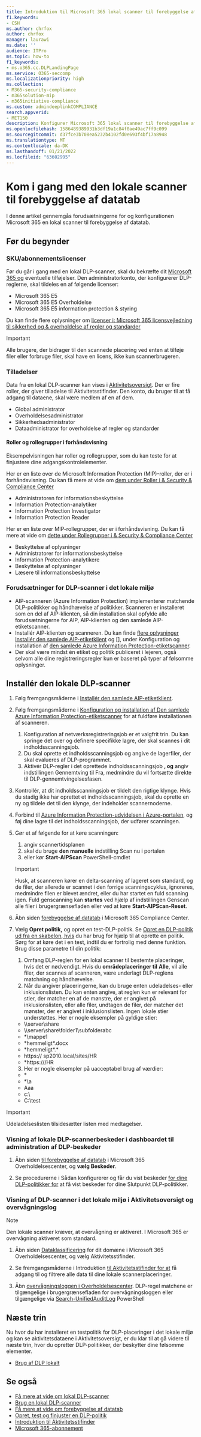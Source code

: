 ```yaml
---
title: Introduktion til Microsoft 365 lokal scanner til forebyggelse af datatab
f1.keywords:
- CSH
ms.author: chrfox
author: chrfox
manager: laurawi
ms.date: ''
audience: ITPro
ms.topic: how-to
f1_keywords:
- ms.o365.cc.DLPLandingPage
ms.service: O365-seccomp
ms.localizationpriority: high
ms.collection:
- M365-security-compliance
- m365solution-mip
- m365initiative-compliance
ms.custom: admindeeplinkCOMPLIANCE
search.appverid:
- MET150
description: Konfigurer Microsoft 365 lokal scanner til forebyggelse af datatab
ms.openlocfilehash: 1586489389931b3df19a1c84f0ae49ac7ff9c099
ms.sourcegitcommit: d37fce3b708ea5232b4102fd0e693f4bf17a8948
ms.translationtype: MT
ms.contentlocale: da-DK
ms.lasthandoff: 01/21/2022
ms.locfileid: "63602995"
---
```

# <a name="get-started-with-the-data-loss-prevention-on-premises-scanner"></a>Kom i gang med den lokale scanner til forebyggelse af datatab

I denne artikel gennemgås forudsætningerne for og konfigurationen Microsoft 365 en lokal scanner til forebyggelse af datatab.

## <a name="before-you-begin"></a>Før du begynder

### <a name="skusubscriptions-licensing"></a>SKU/abonnementslicenser

Før du går i gang med en lokal DLP-scanner, skal du bekræfte dit [Microsoft 365 og](https://www.microsoft.com/microsoft-365/compare-microsoft-365-enterprise-plans?rtc=1) eventuelle tilføjelser. Den administratorkonto, der konfigurerer DLP-reglerne, skal tildeles en af følgende licenser:

- Microsoft 365 E5
- Microsoft 365 E5 Overholdelse
- Microsoft 365 E5 information protection & styring 


Du kan finde flere oplysninger om [licenser i: Microsoft 365 licensvejledning til sikkerhed og & overholdelse af regler og standarder](/office365/servicedescriptions/microsoft-365-service-descriptions/microsoft-365-tenantlevel-services-licensing-guidance/microsoft-365-security-compliance-licensing-guidance)

> [!IMPORTANT]
> Alle brugere, der bidrager til den scannede placering ved enten at tilføje filer eller forbruge filer, skal have en licens, ikke kun scannerbrugeren.

### <a name="permissions"></a>Tilladelser

Data fra en lokal DLP-scanner kan vises i [Aktivitetsoversigt](data-classification-activity-explorer.md). Der er fire roller, der giver tilladelse til Aktivitetsstifinder. Den konto, du bruger til at få adgang til dataene, skal være medlem af en af dem.

- Global administrator
- Overholdelsesadministrator
- Sikkerhedsadministrator
- Dataadministrator for overholdelse af regler og standarder

#### <a name="roles-and-role-groups-in-preview"></a>Roller og rollegrupper i forhåndsvisning

Eksempelvisningen har roller og rollegrupper, som du kan teste for at finjustere dine adgangskontrolelementer.

Her er en liste over de Microsoft Information Protection (MIP)-roller, der er i forhåndsvisning. Du kan få mere at vide om [dem under Roller i & Security & Compliance Center](../security/office-365-security/permissions-in-the-security-and-compliance-center.md#roles-in-the-security--compliance-center)

- Administratoren for informationsbeskyttelse
- Information Protection-analytiker
- Information Protection Investigator
- Information Protection Reader

Her er en liste over MIP-rollegrupper, der er i forhåndsvisning. Du kan få mere at vide om [dette under Rollegrupper i & Security & Compliance Center](../security/office-365-security/permissions-in-the-security-and-compliance-center.md#role-groups-in-the-security--compliance-center)

- Beskyttelse af oplysninger
- Administratorer for informationsbeskyttelse
- Information Protection-analytikere
- Beskyttelse af oplysninger
- Læsere til informationsbeskyttelse

### <a name="dlp-on-premises-scanner-prerequisites"></a>Forudsætninger for DLP-scanner i det lokale miljø

- AIP-scanneren (Azure Information Protection) implementerer matchende DLP-politikker og håndhævelse af politikker. Scanneren er installeret som en del af AIP-klienten, så din installation skal opfylde alle forudsætningerne for AIP, AIP-klienten og den samlede AIP-etiketscanner.
- Installér AIP-klienten og scanneren. Du kan finde [flere oplysninger Installér den samlede AIP-etiketklient](/azure/information-protection/rms-client/install-unifiedlabelingclient-app) og [], under Konfiguration og installation af [den samlede Azure Information Protection-etiketscanner](/azure/information-protection/deploy-aip-scanner-configure-install).
- Der skal være mindst én etiket og politik publiceret i lejeren, også selvom alle dine registreringsregler kun er baseret på typer af følsomme oplysninger.

## <a name="deploy-the-dlp-on-premises-scanner"></a>Installér den lokale DLP-scanner

1. Følg fremgangsmåderne i [Installér den samlede AIP-etiketklient](/azure/information-protection/rms-client/install-unifiedlabelingclient-app). 
2. Følg fremgangsmåderne i [Konfiguration og installation af Den samlede Azure Information Protection-etiketscanner](/azure/information-protection/deploy-aip-scanner-configure-install) for at fuldføre installationen af scanneren.
    1. Konfiguration af netværksregistreringsjob er et valgfrit trin. Du kan springe det over og definere specifikke lagre, der skal scannes i dit indholdsscanningsjob.
    2. Du skal oprette et indholdsscanningsjob og angive de lagerfiler, der skal evalueres af DLP-programmet.
    3. Aktivér DLP-regler i det oprettede  indholdsscanningsjob **, og** angiv indstillingen Gennemtving til Fra, medmindre du vil fortsætte direkte til DLP-gennemtvingelsesfasen.
3. Kontrollér, at dit indholdsscanningsjob er tildelt den rigtige klynge. Hvis du stadig ikke har oprettet et indholdsscanningsjob, skal du oprette en ny og tildele det til den klynge, der indeholder scannernoderne.

4. Forbind til [Azure Information Protection-udvidelsen i Azure-portalen](https://portal.azure.com/#blade/Microsoft_Azure_InformationProtection/DataClassGroupEditBlade/scannerProfilesBlade), og føj dine lagre til det indholdsscanningsjob, der udfører scanningen.

5. Gør et af følgende for at køre scanningen:
    1. angiv scannertidsplanen
    1. skal du bruge **den manuelle** indstilling Scan nu i portalen
    1. eller kør **Start-AIPScan** PowerShell-cmdlet

   > [!IMPORTANT]
   > Husk, at scanneren kører en delta-scanning af lageret som standard, og de filer, der allerede er scannet i den forrige scanningscyklus, ignoreres, medmindre filen er blevet ændret, eller du har startet en fuld scanning igen. Fuld genscanning kan **startes** ved hjælp af indstillingen Genscan alle filer i brugergrænsefladen eller ved at køre **Start-AIPScan-Reset**.

6.  Åbn siden [forebyggelse af datatab](https://compliance.microsoft.com/datalossprevention?viewid=policies) i Microsoft 365 Compliance Center.

7. Vælg **Opret politik,** og opret en test-DLP-politik. Se [Opret en DLP-politik ud fra en skabelon, hvis](create-a-dlp-policy-from-a-template.md) du har brug for hjælp til at oprette en politik. Sørg for at køre det i en test, indtil du er fortrolig med denne funktion. Brug disse parametre til din politik:
    1. Omfang DLP-reglen for en lokal scanner til bestemte placeringer, hvis det er nødvendigt. Hvis du **områdeplaceringer til** **Alle**, vil alle filer, der scannes af scanneren, være underlagt DLP-reglens matchning og håndhævelse.
    1. Når du angiver placeringerne, kan du bruge enten udeladelses- eller inklusionslisten. Du kan enten angive, at reglen kun er relevant for stier, der matcher en af de mønstre, der er angivet på inklusionslisten, eller alle filer, undtagen de filer, der matcher det mønster, der er angivet i inklusionslisten. Ingen lokale stier understøttes. Her er nogle eksempler på gyldige stier:
      - \\\server\share
      - \\\server\share\folder1\subfolderabc
      - \*\\mappe1
      - \*hemmeligt\*.docx
      - \*hemmeligt\*.\*
      - https:// sp2010.local/sites/HR
      - \*https:///HR 
    3. Her er nogle eksempler på uacceptabel brug af værdier:
      - \*
      - \*\\a
      - Aaa
      - c:\
      - C:\test

> [!IMPORTANT]
> Udeladelseslisten tilsidesætter listen med medtagelser.

### <a name="viewing-dlp-on-premises-scanner-alerts-in-dlp-alerts-management-dashboard"></a>Visning af lokale DLP-scannerbeskeder i dashboardet til administration af DLP-beskeder

1. Åbn siden [til forebyggelse af datatab](https://compliance.microsoft.com/datalossprevention?viewid=policies) i Microsoft 365 Overholdelsescenter, og **vælg Beskeder**.

2. Se procedurerne i Sådan konfigurerer og får du vist beskeder [for dine DLP-politikker for](dlp-configure-view-alerts-policies.md) at få vist beskeder for dine Slutpunkt DLP-politikker.

### <a name="viewing-dlp-on-premises-scanner-in-activity-explorer-and-audit-log"></a>Visning af DLP-scanner i det lokale miljø i Aktivitetsoversigt og overvågningslog

> [!NOTE]
> Den lokale scanner kræver, at overvågning er aktiveret. I Microsoft 365 er overvågning aktiveret som standard.

1. Åbn siden [Dataklassificering](https://compliance.microsoft.com/dataclassification?viewid=overview) for dit domæne i Microsoft 365 Overholdelsescenter, og vælg Aktivitetsstifinder.

2. Se fremgangsmåderne i Introduktion [til Aktivitetsstifinder for at](data-classification-activity-explorer.md) få adgang til og filtrere alle data til dine lokale scannerplaceringer.

3. Åbn [overvågningsloggen i Overholdelsescenter](https://security.microsoft.com/auditlogsearch). DLP-regel matchene er tilgængelige i brugergrænsefladen for overvågningsloggen eller tilgængelige via [Search-UnifiedAuditLog](/powershell/module/exchange/search-unifiedauditlog) PowerShell 


## <a name="next-steps"></a>Næste trin
Nu hvor du har installeret en testpolitik for DLP-placeringer i det lokale miljø og kan se aktivitetsdataene i Aktivitetsoversigt, er du klar til at gå videre til næste trin, hvor du opretter DLP-politikker, der beskytter dine følsomme elementer.

- [Brug af DLP lokalt](dlp-on-premises-scanner-use.md)

## <a name="see-also"></a>Se også

- [Få mere at vide om lokal DLP-scanner](dlp-on-premises-scanner-learn.md)
- [Brug en lokal DLP-scanner](dlp-on-premises-scanner-use.md)
- [Få mere at vide om forebyggelse af datatab](dlp-learn-about-dlp.md)
- [Opret, test og finjuster en DLP-politik](create-test-tune-dlp-policy.md)
- [Introduktion til Aktivitetsstifinder](data-classification-activity-explorer.md)
- [Microsoft 365-abonnement](https://www.microsoft.com/microsoft-365/compare-microsoft-365-enterprise-plans?rtc=1)
